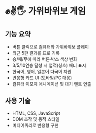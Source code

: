 # ✊✌️🖐 가위바위보 게임

## 기능 요약

- 버튼 클릭으로 컴퓨터와 가위바위보 플레이
- 최근 5판 결과를 표로 기록
- 승/패/무에 따라 버튼·박스 색상 변화
- 3/5/10연승 달성 시 업적(칭호) 배너 표시
- 한국어, 영어, 일본어 다국어 지원
- 반응형 카드 UI (모바일/PC 대응)
- 컴퓨터 이모지 애니메이션 및 대기 멘트 연출

## 사용 기술

- HTML, CSS, JavaScript
- DOM 조작 및 동적 스타일
- 미디어쿼리로 반응형 구현

